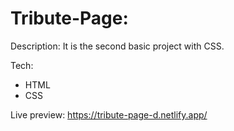 # Tribute-Page:

Description: It is the second basic project with CSS.

Tech:

 * HTML
 * CSS

Live preview: https://tribute-page-d.netlify.app/
